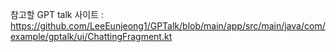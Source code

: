 참고할 GPT talk 사이트 : https://github.com/LeeEunjeong1/GPTalk/blob/main/app/src/main/java/com/example/gptalk/ui/ChattingFragment.kt

